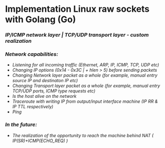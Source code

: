 # Implementation Linux raw sockets with Golang (Go)

### ***IP/ICMP network layer | TCP/UDP transport layer - custom realization***

### *Network capabilities:*
* *Listening for all incoming traffic (Ethernet, ARP, IP, ICMP, TCP, UDP etc)*
* *Changing IP options (0x14 - 0x3C | + hlen > 5) before sending packets*
* *Changing Network layer packet as a whole (for example, manual entry source IP and destinaton IP etc)*
* *Changing Transport layer packet as a whole (for example, manual entry TCP/UDP ports, ICMP type requests etc)*
* *Is the host alive on the network*
* *Traceroute with writing IP from output/input interface machine (IP RR & IP TTL respectively)*
* *Ping*

### *In the future:*
* *The realization of the opportunity to reach the machine behind NAT ( IP(SR)+ICMP(ECHO_REQ) )*
